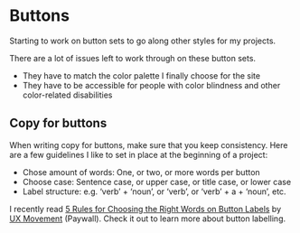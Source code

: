 # Buttons

Starting to work on button sets to go along other styles for my projects.

There are a lot of issues left to work through on these button sets.

* They have to match the color palette I finally choose for the site
* They have to be accessible for people with color blindness and other color-related disabilities

## Copy for buttons

When writing copy for buttons, make sure that you keep consistency. Here are a few guidelines I like to set in place at the beginning of a project:

* Chose amount of words: One, or two, or more words per button
* Choose case: Sentence case, or upper case, or title case, or lower case
* Label structure: e.g. ‘verb’ + ‘noun’, or ‘verb’, or ‘verb’ + a + ‘noun’, etc.

I recently read [5 Rules for Choosing the Right Words on Button Labels](https://medium.com/@uxmovement/5-rules-for-choosing-the-right-words-on-button-labels-dc3f74c2c2a3) by [UX Movement](https://medium.com/@uxmovement/) (Paywall). Check it out to learn more about button labelling.
